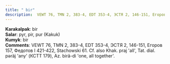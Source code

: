 ```yaml
---
title: " bir"
description:  VEWT 76, TMN 2, 383-4, EDT 353-4, ЭСТЯ 2, 146-151, Егоров 157, Федотов I 421-422, Stachowski 61. Cf. also Khak. praj 'all', Tat. dial. pǝräj 'any' (КСТТ 179), Az. birä-di 'one, all together'.
---
```


<strong>Karakalpak</strong>:  bir<br>
<strong>Salar</strong>:  pyr, pir, pur (Kakuk)<br>
<strong>Kumyk</strong>:  bir<br>
<strong>Comments</strong>:  VEWT 76, TMN 2, 383-4, EDT 353-4, ЭСТЯ 2, 146-151, Егоров 157, Федотов I 421-422, Stachowski 61. Cf. also Khak. praj 'all', Tat. dial. pǝräj 'any' (КСТТ 179), Az. birä-di 'one, all together'.<br>



